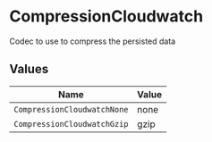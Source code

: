 # CompressionCloudwatch

Codec to use to compress the persisted data


## Values

| Name                        | Value                       |
| --------------------------- | --------------------------- |
| `CompressionCloudwatchNone` | none                        |
| `CompressionCloudwatchGzip` | gzip                        |